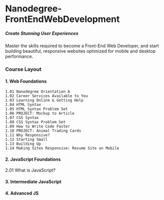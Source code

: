 # Nanodegree-FrontEndWebDevelopment
##### Create Stunning User Experiences
Master the skills required to become a Front-End Web Developer, and start building beautiful, responsive websites optimized for mobile and desktop performance.



### Course Layout

#### 1. Web Foundations
    1.01 Nanodegree Orientation A   
    1.02 Career Services Available to You   
    1.03 Learning Online & Getting Help   
    1.04 HTML Syntax   
    1.05 HTML Syntax Problem Set   
    1.06 PROJECT: Mockup to Article   
    1.07 CSS Syntax   
    1.08 CSS Syntax Problem Set   
    1.09 How to Write Code Faster   
    1.10 PROJECT: Animal Trading Cards   
    1.11 Why Responsive?   
    1.12 Starting Small   
    1.13 Building Up   
    1.14 Making Sites Responsive: Resume Site on Mobile   
  
#### 2. JavaScript Foundations
  2.01 What is JavaScript?
#### 3. Intermediate JavaScript
#### 4. Advanced JS
